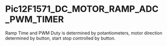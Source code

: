 # Pic12F1571_DC_MOTOR_RAMP_ADC_PWM_TIMER
Ramp Time and PWM Duty is determined by potantiometers, motor direction determined by button, start stop controlled by button.
